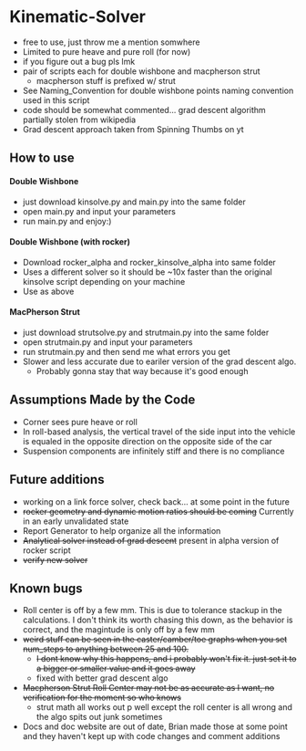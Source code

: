 # Kinematic-Solver

* free to use, just throw me a mention somwhere
* Limited to pure heave and pure roll (for now)
* if you figure out a bug pls lmk
* pair of scripts each for double wishbone and macpherson strut
  * macpherson stuff is prefixed w/ strut
* See Naming_Convention for double wishbone points naming convention used in this script
* code should be somewhat commented... grad descent algorithm partially stolen from wikipedia
* Grad descent approach taken from Spinning Thumbs on yt

## How to use
#### Double Wishbone
* just download kinsolve.py and main.py into the same folder
* open main.py and input your parameters
* run main.py and enjoy:)

#### Double Wishbone (with rocker)
* Download rocker_alpha and rocker_kinsolve_alpha into same folder
* Uses a different solver so it should be ~10x faster than the original kinsolve script depending on your machine
* Use as above

#### MacPherson Strut
* just download strutsolve.py and strutmain.py into the same folder
* open strutmain.py and input your parameters
* run strutmain.py and then send me what errors you get
* Slower and less accurate due to eariler version of the grad descent algo.
	* Probably gonna stay that way because it's good enough

## Assumptions Made by the Code
* Corner sees pure heave or roll
* In roll-based analysis, the vertical travel of the side input into the vehicle is equaled in the opposite direction on the opposite side of the car
* Suspension components are infinitely stiff and there is no compliance

## Future additions
* working on a link force solver, check back... at some point in the future
* ~~rocker geometry and dynamic motion ratios should be coming~~ Currently in an early unvalidated state
* Report Generator to help organize all the information
* ~~Analytical solver instead of grad descent~~ present in alpha version of rocker script
* ~~verify new solver~~

## Known bugs
* Roll center is off by a few mm. This is due to tolerance stackup in the calculations. I don't think its worth chasing this down, as the behavior is correct, and the magintude is only off by a few mm
* ~~weird stuff can be seen in the caster/camber/toe graphs when you set num_steps to anything between 25 and 100.~~
  * ~~I dont know why this happens, and i probably won't fix it. just set it to a bigger or smaller value and it goes away~~
  * fixed with better grad descent algo
* ~~Macpherson Strut Roll Center may not be as accurate as I want, no verification for the moment so who knows~~
	* strut math all works out p well except the roll center is all wrong and the algo spits out junk sometimes
* Docs and doc website are out of date, Brian made those at some point and they haven't kept up with code changes and comment additions
